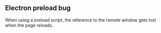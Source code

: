 ## Electron preload bug
When using a preload script, the reference to the remote window gets lost when the page reloads. 

